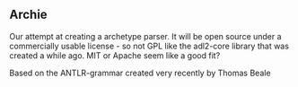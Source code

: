 ## Archie

Our attempt at creating a archetype parser. It will be open source under a commercially usable license - so not GPL like the adl2-core library that was created a while ago. MIT or Apache seem like a good fit?

Based on the ANTLR-grammar created very recently by Thomas Beale
